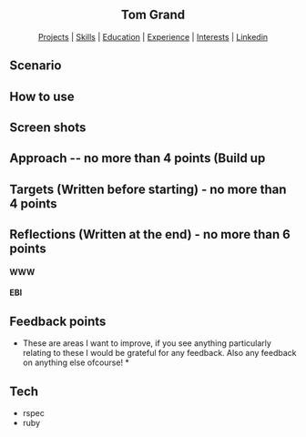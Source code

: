 <h2 align="center"> Tom Grand </h2>

 <p align="center">  <a href='#projects'>Projects</a> |   <a href='#skills'>Skills</a>  |  
 <a href='#education'>Education</a> | <a href='#experience'>Experience</a> |  <a href='#interests'>Interests</a> |  <a href='https://www.linkedin.com/in/tom-grand/'>Linkedin</a> </p>

## Scenario

## How to use 

## Screen shots

## Approach -- no more than 4 points (Build up 

## Targets (Written before starting) - no more than 4 points
  
## Reflections (Written at the end) -  no more than 6 points
#### WWW

  
#### EBI  


## Feedback points
* These are areas I want to improve, if you see anything particularly relating to these I would be grateful for any feedback. 
   Also any feedback on anything else ofcourse! *
 

## Tech
  - rspec
  - ruby
